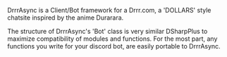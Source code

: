 DrrrAsync is a Client/Bot framework for a Drrr.com, a 'DOLLARS' style chatsite inspired by the anime Durarara.

The structure of DrrrAsync's 'Bot' class is very similar DSharpPlus to maximize compatibility of modules and functions.
For the most part, any functions you write for your discord bot, are easily portable to DrrrAsync.
